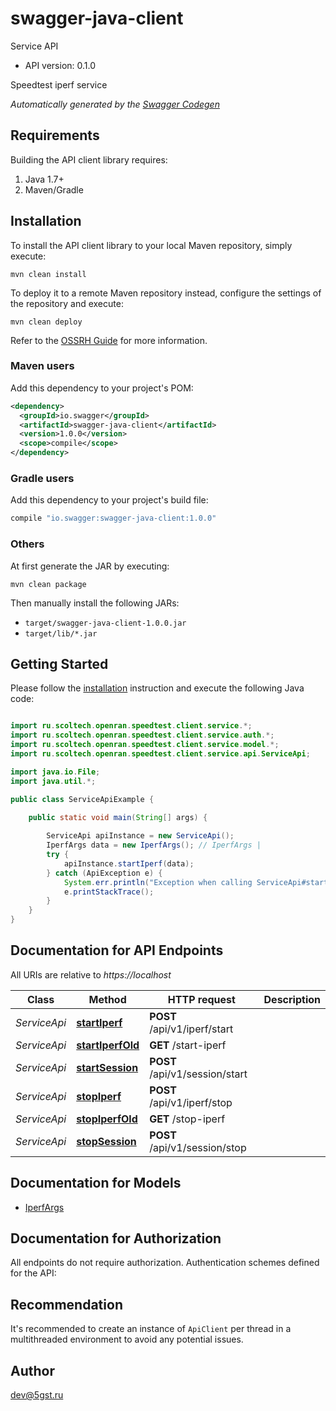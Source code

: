 # swagger-java-client

Service API
- API version: 0.1.0

Speedtest iperf service


*Automatically generated by the [Swagger Codegen](https://github.com/swagger-api/swagger-codegen)*


## Requirements

Building the API client library requires:
1. Java 1.7+
2. Maven/Gradle

## Installation

To install the API client library to your local Maven repository, simply execute:

```shell
mvn clean install
```

To deploy it to a remote Maven repository instead, configure the settings of the repository and execute:

```shell
mvn clean deploy
```

Refer to the [OSSRH Guide](http://central.sonatype.org/pages/ossrh-guide.html) for more information.

### Maven users

Add this dependency to your project's POM:

```xml
<dependency>
  <groupId>io.swagger</groupId>
  <artifactId>swagger-java-client</artifactId>
  <version>1.0.0</version>
  <scope>compile</scope>
</dependency>
```

### Gradle users

Add this dependency to your project's build file:

```groovy
compile "io.swagger:swagger-java-client:1.0.0"
```

### Others

At first generate the JAR by executing:

```shell
mvn clean package
```

Then manually install the following JARs:

* `target/swagger-java-client-1.0.0.jar`
* `target/lib/*.jar`

## Getting Started

Please follow the [installation](#installation) instruction and execute the following Java code:

```java

import ru.scoltech.openran.speedtest.client.service.*;
import ru.scoltech.openran.speedtest.client.service.auth.*;
import ru.scoltech.openran.speedtest.client.service.model.*;
import ru.scoltech.openran.speedtest.client.service.api.ServiceApi;

import java.io.File;
import java.util.*;

public class ServiceApiExample {

    public static void main(String[] args) {
        
        ServiceApi apiInstance = new ServiceApi();
        IperfArgs data = new IperfArgs(); // IperfArgs | 
        try {
            apiInstance.startIperf(data);
        } catch (ApiException e) {
            System.err.println("Exception when calling ServiceApi#startIperf");
            e.printStackTrace();
        }
    }
}

```

## Documentation for API Endpoints

All URIs are relative to *https://localhost*

Class | Method | HTTP request | Description
------------ | ------------- | ------------- | -------------
*ServiceApi* | [**startIperf**](docs/ServiceApi.md#startIperf) | **POST** /api/v1/iperf/start | 
*ServiceApi* | [**startIperfOld**](docs/ServiceApi.md#startIperfOld) | **GET** /start-iperf | 
*ServiceApi* | [**startSession**](docs/ServiceApi.md#startSession) | **POST** /api/v1/session/start | 
*ServiceApi* | [**stopIperf**](docs/ServiceApi.md#stopIperf) | **POST** /api/v1/iperf/stop | 
*ServiceApi* | [**stopIperfOld**](docs/ServiceApi.md#stopIperfOld) | **GET** /stop-iperf | 
*ServiceApi* | [**stopSession**](docs/ServiceApi.md#stopSession) | **POST** /api/v1/session/stop | 


## Documentation for Models

 - [IperfArgs](docs/IperfArgs.md)


## Documentation for Authorization

All endpoints do not require authorization.
Authentication schemes defined for the API:

## Recommendation

It's recommended to create an instance of `ApiClient` per thread in a multithreaded environment to avoid any potential issues.

## Author

dev@5gst.ru

